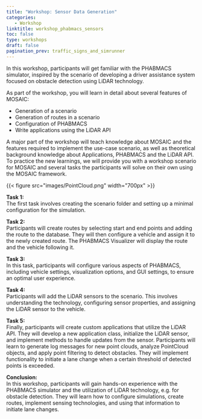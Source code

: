 ```yaml
---
title: "Workshop: Sensor Data Generation"
categories:
   - Workshop
linktitle: workshop_phabmacs_sensors
toc: false
type: workshops
draft: false
pagination_prev: traffic_signs_and_simrunner
---
```


In this workshop, participants will get familiar with the PHABMACS simulator, inspired by the scenario of developing a driver assistance system focused on obstacle detection using LiDAR technology.

As part of the workshop, you will learn in detail about several features of MOSAIC:

- Generation of a scenario
- Generation of routes in a scenario
- Configuration of PHABMACS
- Write applications using the LiDAR API

A major part of the workshop will teach knowledge about MOSAIC and the features required to implement the use-case scenario, as well as theoretical background knowledge about Applications, PHABMACS and the LiDAR API. To practice the new learnings, we will provide you with a workshop scenario for MOSAIC and several tasks the participants will solve on their own using the MOSAIC framework.

{{< figure src="images/PointCloud.png" width="700px" >}}

**Task 1:**  
The first task involves creating the scenario folder and setting up a minimal configuration for the simulation.

**Task 2:**  
Participants will create routes by selecting start and end points and adding the route to the database. They will then configure a vehicle and assign it to the newly created route. The PHABMACS Visualizer will display the route and the vehicle following it.

**Task 3:**  
In this task, participants will configure various aspects of PHABMACS, including vehicle settings, visualization options, and GUI settings, to ensure an optimal user experience.

**Task 4:**  
Participants will add the LiDAR sensors to the scenario. This involves understanding the technology, configuring sensor properties, and assigning the LiDAR sensor to the vehicle.

**Task 5:**  
Finally, participants will create custom applications that utilize the LiDAR API. They will develop a new application class, initialize the LiDAR sensor, and implement methods to handle updates from the sensor. Participants will learn to generate log messages for new point clouds, analyze PointCloud objects, and apply point filtering to detect obstacles. They will implement functionality to initiate a lane change when a certain threshold of detected points is exceeded.

**Conclusion:**  
In this workshop, participants will gain hands-on experience with the PHABMACS simulator and the utilization of LiDAR technology, e.g. for obstacle detection. They will learn how to configure simulations, create routes, implement sensing technologies, and using that information to initiate lane changes. 